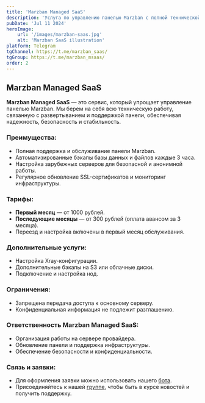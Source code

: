 ```yaml
---
title: 'Marzban Managed SaaS'
description: 'Услуга по управлению панелью Marzban с полной технической поддержкой и автоматизированными решениями для вашего удобства.'
pubDate: 'Jul 11 2024'
heroImage:
    url: '/images/marzban-saas.jpg'
    alt: 'Marzban SaaS illustration'
platform: Telegram
tgChannel: https://t.me/marzban_saas/
tgGroup: https://t.me/marzban_msaas/
order: 2
---
```


## Marzban Managed SaaS

**Marzban Managed SaaS** — это сервис, который упрощает управление панелью Marzban. Мы берем на себя всю техническую работу, связанную с развертыванием и поддержкой панели, обеспечивая надежность, безопасность и стабильность.

### Преимущества:
- Полная поддержка и обслуживание панели Marzban.
- Автоматизированные бэкапы базы данных и файлов каждые 3 часа.
- Настройка зарубежных серверов для безопасной и анонимной работы.
- Регулярное обновление SSL-сертификатов и мониторинг инфраструктуры.

### Тарифы:
- **Первый месяц** — от 1000 рублей.
- **Последующие месяцы** — от 300 рублей (оплата авансом за 3 месяца).
- Переезд и настройка включены в первый месяц обслуживания.

### Дополнительные услуги:
- Настройка Xray-конфигурации.
- Дополнительные бэкапы на S3 или облачные диски.
- Подключение и настройка нод.

### Ограничения:
- Запрещена передача доступа к основному серверу.
- Конфиденциальная информация не подлежит разглашению.

### Ответственность Marzban Managed SaaS:
- Организация работы на сервере провайдера.
- Обновление панели и поддержка инфраструктуры.
- Обеспечение безопасности и конфиденциальности.

### Связь и заявки:
- Для оформления заявки можно использовать нашего [бота](https://t.me/marzban_saas_bot).
- Присоединяйтесь к нашей [группе](https://t.me/marzban_msaas), чтобы быть в курсе новостей и получить поддержку.
